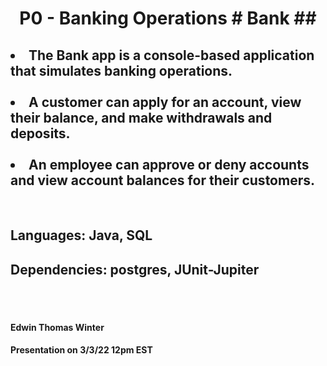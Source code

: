 <h1 align="center">P0 - Banking Operations # Bank ##</h1>

<h2><li>The Bank app is a console-based application that simulates banking operations.</li>
<br /><li>A customer can apply for an account, view their balance, and make withdrawals and deposits.</li>
<br/> 
<li>An employee can approve or deny accounts and view account balances for their customers.</li></h2>
<br />
<h2>Languages: Java, SQL</h2>
<h2>Dependencies: postgres, JUnit-Jupiter</h2>
<br />
<br />
<h4>Edwin Thomas Winter</h1>
<h4>Presentation on 3/3/22 12pm EST</h4>